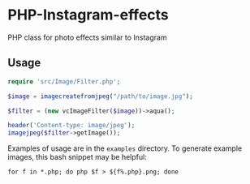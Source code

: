 PHP-Instagram-effects
=====================

PHP class for photo effects similar to Instagram

## Usage

```php
require 'src/Image/Filter.php';

$image = imagecreatefromjpeg("/path/to/image.jpg");

$filter = (new vcImageFilter($image))->aqua();

header('Content-type: image/jpeg');
imagejpeg($filter->getImage());
```

Examples of usage are in the `examples` directory. To generate example images, this bash snippet may be helpful:

```shell
for f in *.php; do php $f > ${f%.php}.png; done
```
